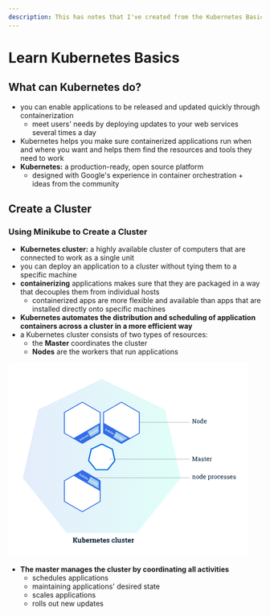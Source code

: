 ```yaml
---
description: This has notes that I've created from the Kubernetes Basics documetation.
---
```


# Learn Kubernetes Basics

## What can Kubernetes do?

* you can enable applications to be released and updated quickly through containerization
  * meet users' needs by deploying updates to your web services several times a day
* Kubernetes helps you make sure containerized applications run when and where you want and helps them find the resources and tools they need to work
* **Kubernetes:** a production-ready, open source platform
  * designed with Google's experience in container orchestration + ideas from the community



## Create a Cluster

### Using Minikube to Create a Cluster

* **Kubernetes cluster:** a highly available cluster of computers that are connected to work as a single unit
* you can deploy an application to a cluster without tying them to a specific machine
* **containerizing** applications makes sure that they are packaged in a way that decouples them from individual hosts
  * containerized apps are more flexible and available than apps that are installed directly onto specific machines
* **Kubernetes automates the distribution and scheduling of application containers across a cluster in a more efficient way**
* a Kubernetes cluster consists of two types of resources:
  * the **Master** coordinates the cluster
  * **Nodes** are the workers that run applications



![Cluster diagram](../../.gitbook/assets/image.png)

* **The master manages the cluster by coordinating all activities**
  * schedules applications
  * maintaining applications' desired state
  * scales applications
  * rolls out new updates





